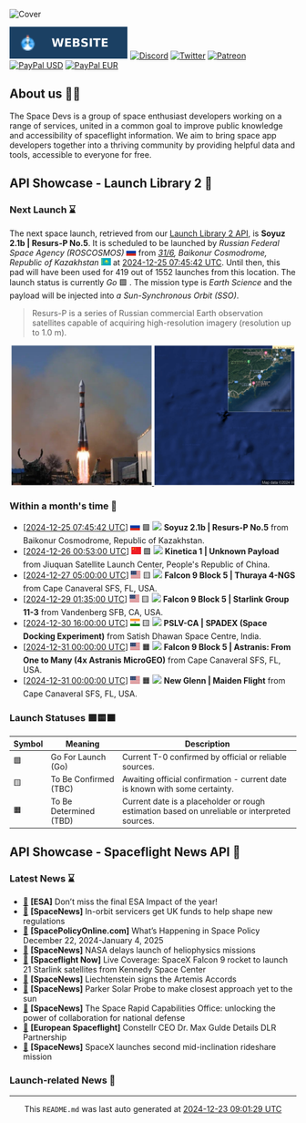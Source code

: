 ![Cover](https://raw.githubusercontent.com/TheSpaceDevs/Tutorials/main/assets/tsd_cover.png)


[![Website](https://raw.githubusercontent.com/TheSpaceDevs/Tutorials/e36b2c250ce7fcd4a801c1ed6cb1f9f9d031696b/assets/badge_tsd_website.svg)](https://thespacedevs.com/)
[![Discord](https://img.shields.io/badge/Discord-%237289DA.svg?style=for-the-badge&logo=discord&logoColor=white)](https://discord.gg/p7ntkNA)
[![Twitter](https://img.shields.io/badge/Twitter-%231DA1F2.svg?style=for-the-badge&logo=Twitter&logoColor=white)](https://twitter.com/TheSpaceDevs)
[![Patreon](https://img.shields.io/badge/Patreon-F96854?style=for-the-badge&logo=patreon&logoColor=white)](https://www.patreon.com/TheSpaceDevs)
[![PayPal USD](https://img.shields.io/badge/PayPal-00457C?style=for-the-badge&logo=paypal&logoColor=white&label=USD)](https://www.paypal.com/donate/?hosted_button_id=UCPX4EL6E9JFA)
[![PayPal EUR](https://img.shields.io/badge/PayPal-00457C?style=for-the-badge&logo=paypal&logoColor=white&label=EUR)](https://www.paypal.com/donate/?hosted_button_id=5S7MGGWJJBHL6)

## About us 🧑‍🚀
The Space Devs is a group of space enthusiast developers working on a range of
services, united in a common goal to improve public knowledge and accessibility
of spaceflight information. We aim to bring space app developers together into a
thriving community by providing helpful data and tools, accessible to everyone
for free.

## API Showcase - Launch Library 2 🚀

### Next Launch ⌛
The next space launch, retrieved from our
<a href="https://thespacedevs.com/llapi">Launch Library 2 API</a>, is
**Soyuz 2.1b | Resurs-P No.5**. It is scheduled to be launched by *Russian Federal Space Agency (ROSCOSMOS)*
<img width="17" src="https://raw.githubusercontent.com/lipis/flag-icons/main/flags/4x3/ru.svg" />
from *<a href="https://en.wikipedia.org/wiki/Baikonur_Cosmodrome_Site_31">31/6</a>, Baikonur Cosmodrome, Republic of Kazakhstan*
<img width="17" src="https://raw.githubusercontent.com/lipis/flag-icons/main/flags/4x3/kz.svg" />
at <a href="https://www.timeanddate.com/worldclock/fixedtime.html?iso=20241225T074542">2024-12-25 07:45:42 UTC</a>.  Until
then, this pad will have been used for 419
out of 1552 launches from this location. The launch status is currently
*Go* 🟩 . The mission type is
*Earth Science* and the payload will be injected
into *a Sun-Synchronous Orbit
(SSO)*.
<br>
<blockquote>
  Resurs-P is a series of Russian commercial Earth observation satellites capable of acquiring high-resolution imagery (resolution up to 1.0 m).
</blockquote>

<p float="left" align="center">
  <a href="http://en.wikipedia.org/wiki/Soyuz-2_(rocket)" >
    <img alt="launch-image" width="49%" src="profile/cache/launch_image.png" />
  </a>
  <a href="https://www.google.com/maps?q=45.996034,63.564003" >
    <img alt="pad-location" width="49%" src="profile/cache/new_pad_image.png"  />
  </a>
</p>

### Within a month's time 📅
- \[<a href="https://www.timeanddate.com/worldclock/fixedtime.html?iso=20241225T074542">2024-12-25 07:45:42 UTC</a>\]  <img width="17" src="https://raw.githubusercontent.com/lipis/flag-icons/main/flags/4x3/ru.svg" /> 🟩  <a href="https://www.google.com/calendar/render?action=TEMPLATE&text=Soyuz 2.1b | Resurs-P No.5&location=Baikonur Cosmodrome, Republic of Kazakhstan&dates=20241225T074542Z%2F20241225T074542Z"><img border="0" width="15" src="https://upload.wikimedia.org/wikipedia/commons/a/a5/Google_Calendar_icon_%282020%29.svg"></a> **Soyuz 2.1b | Resurs-P No.5** from Baikonur Cosmodrome, Republic of Kazakhstan.
- \[<a href="https://www.timeanddate.com/worldclock/fixedtime.html?iso=20241226T005300">2024-12-26 00:53:00 UTC</a>\]  <img width="17" src="https://raw.githubusercontent.com/lipis/flag-icons/main/flags/4x3/cn.svg" /> 🟩  <a href="https://www.google.com/calendar/render?action=TEMPLATE&text=Kinetica 1 | Unknown Payload&location=Jiuquan Satellite Launch Center, People&#x27;s Republic of China&dates=20241226T005300Z%2F20241226T011600Z"><img border="0" width="15" src="https://upload.wikimedia.org/wikipedia/commons/a/a5/Google_Calendar_icon_%282020%29.svg"></a> **Kinetica 1 | Unknown Payload** from Jiuquan Satellite Launch Center, People's Republic of China.
- \[<a href="https://www.timeanddate.com/worldclock/fixedtime.html?iso=20241227T050000">2024-12-27 05:00:00 UTC</a>\]  <img width="17" src="https://raw.githubusercontent.com/lipis/flag-icons/main/flags/4x3/us.svg" /> 🟨  <a href="https://www.google.com/calendar/render?action=TEMPLATE&text=Falcon 9 Block 5 | Thuraya 4-NGS&location=Cape Canaveral SFS, FL, USA&dates=20241227T050000Z%2F20241227T065300Z"><img border="0" width="15" src="https://upload.wikimedia.org/wikipedia/commons/a/a5/Google_Calendar_icon_%282020%29.svg"></a> **Falcon 9 Block 5 | Thuraya 4-NGS** from Cape Canaveral SFS, FL, USA.
- \[<a href="https://www.timeanddate.com/worldclock/fixedtime.html?iso=20241229T013500">2024-12-29 01:35:00 UTC</a>\]  <img width="17" src="https://raw.githubusercontent.com/lipis/flag-icons/main/flags/4x3/us.svg" /> 🟨  <a href="https://www.google.com/calendar/render?action=TEMPLATE&text=Falcon 9 Block 5 | Starlink Group 11-3&location=Vandenberg SFB, CA, USA&dates=20241229T013500Z%2F20241229T060600Z"><img border="0" width="15" src="https://upload.wikimedia.org/wikipedia/commons/a/a5/Google_Calendar_icon_%282020%29.svg"></a> **Falcon 9 Block 5 | Starlink Group 11-3** from Vandenberg SFB, CA, USA.
- \[<a href="https://www.timeanddate.com/worldclock/fixedtime.html?iso=20241230T160000">2024-12-30 16:00:00 UTC</a>\]  <img width="17" src="https://raw.githubusercontent.com/lipis/flag-icons/main/flags/4x3/in.svg" /> 🟨  <a href="https://www.google.com/calendar/render?action=TEMPLATE&text=PSLV-CA | SPADEX (Space Docking Experiment)&location=Satish Dhawan Space Centre, India&dates=20241230T160000Z%2F20241230T200000Z"><img border="0" width="15" src="https://upload.wikimedia.org/wikipedia/commons/a/a5/Google_Calendar_icon_%282020%29.svg"></a> **PSLV-CA | SPADEX (Space Docking Experiment)** from Satish Dhawan Space Centre, India.
- \[<a href="https://www.timeanddate.com/worldclock/fixedtime.html?iso=20241231T000000">2024-12-31 00:00:00 UTC</a>\]  <img width="17" src="https://raw.githubusercontent.com/lipis/flag-icons/main/flags/4x3/us.svg" /> 🟧  <a href="https://www.google.com/calendar/render?action=TEMPLATE&text=Falcon 9 Block 5 | Astranis: From One to Many (4x Astranis MicroGEO)&location=Cape Canaveral SFS, FL, USA&dates=20241231T000000Z%2F20241231T000000Z"><img border="0" width="15" src="https://upload.wikimedia.org/wikipedia/commons/a/a5/Google_Calendar_icon_%282020%29.svg"></a> **Falcon 9 Block 5 | Astranis: From One to Many (4x Astranis MicroGEO)** from Cape Canaveral SFS, FL, USA.
- \[<a href="https://www.timeanddate.com/worldclock/fixedtime.html?iso=20241231T000000">2024-12-31 00:00:00 UTC</a>\]  <img width="17" src="https://raw.githubusercontent.com/lipis/flag-icons/main/flags/4x3/us.svg" /> 🟧  <a href="https://www.google.com/calendar/render?action=TEMPLATE&text=New Glenn | Maiden Flight&location=Cape Canaveral SFS, FL, USA&dates=20241231T000000Z%2F20241231T000000Z"><img border="0" width="15" src="https://upload.wikimedia.org/wikipedia/commons/a/a5/Google_Calendar_icon_%282020%29.svg"></a> **New Glenn | Maiden Flight** from Cape Canaveral SFS, FL, USA.


### Launch Statuses 🟩🟨🟧
<p align="center">
    <table class="tg">
    <thead>
      <tr>
        <th class="tg-0pky">Symbol</th>
        <th class="tg-0pky">Meaning</th>
        <th class="tg-0pky">Description</th>
      </tr>
    </thead>
    <tbody>
      <tr>
        <td class="tg-0pky">🟩</td>
        <td class="tg-0pky">Go For Launch (Go)</td>
        <td class="tg-0pky">Current T-0 confirmed by official or reliable sources.</td>
      </tr>
      <tr>
        <td class="tg-0pky">🟨</td>
        <td class="tg-0pky">To Be Confirmed (TBC)</td>
        <td class="tg-0pky">Awaiting official confirmation - current date is known with some certainty.</td>
      </tr>
      <tr>
        <td class="tg-0pky">🟧</td>
        <td class="tg-0pky">To Be Determined (TBD)</td>
        <td class="tg-0pky">Current date is a placeholder or rough estimation based on unreliable or interpreted sources.</td>
      </tr>
    </tbody>
    </table>
</p>

## API Showcase - Spaceflight News API 📰

### Latest News ⌛
- <a href="https://www.esa.int/About_Us/ESA_Publications/ESA_Impact_2024_-_Q4" >🔗</a> **[ESA]** Don’t miss the final ESA Impact of the year!
- <a href="https://spacenews.com/in-orbit-servicers-get-uk-funds-to-help-shape-new-regulations/" >🔗</a> **[SpaceNews]** In-orbit servicers get UK funds to help shape new regulations
- <a href="https://spacepolicyonline.com/news/whats-happening-in-space-policy-december-22-2024-january-4-2025/" >🔗</a> **[SpacePolicyOnline.com]** What’s Happening in Space Policy December 22, 2024-January 4, 2025
- <a href="https://spacenews.com/nasa-delays-launch-of-heliophysics-missions/" >🔗</a> **[SpaceNews]** NASA delays launch of heliophysics missions
- <a href="https://spaceflightnow.com/2024/12/22/live-coverage-spacex-falcon-9-rocket-to-launch-21-starlink-satellites-from-kennedy-space-center/" >🔗</a> **[Spaceflight Now]** Live Coverage: SpaceX Falcon 9 rocket to launch 21 Starlink satellites from Kennedy Space Center
- <a href="https://spacenews.com/liechtenstein-signs-the-artemis-accords/" >🔗</a> **[SpaceNews]** Liechtenstein signs the Artemis Accords
- <a href="https://spacenews.com/parker-solar-probe-to-make-closest-approach-yet-to-the-sun/" >🔗</a> **[SpaceNews]** Parker Solar Probe to make closest approach yet to the sun
- <a href="https://spacenews.com/the-space-rapid-capabilities-office-unlocking-the-power-of-collaboration-for-national-defense/" >🔗</a> **[SpaceNews]** The Space Rapid Capabilities Office: unlocking the power of collaboration for national defense
- <a href="https://europeanspaceflight.com/constellr-ceo-dr-max-gulde-details-dlr-partnership/" >🔗</a> **[European Spaceflight]** Constellr CEO Dr. Max Gulde Details DLR Partnership
- <a href="https://spacenews.com/spacex-launches-second-mid-inclination-rideshare-mission/" >🔗</a> **[SpaceNews]** SpaceX launches second mid-inclination rideshare mission


### Launch-related News 🚀



<hr>
  <div align="center">
  This <code>README.md</code> was last auto generated at <a href="https://www.timeanddate.com/worldclock/fixedtime.html?iso=20241223T090129">2024-12-23 09:01:29 UTC</a>
  <br>
  <!-- <a href="https://medium.com/@g.h.garrett" target="_blank">Learn to add space launches to your profile here!</a> -->
</div>